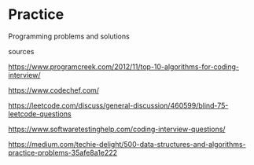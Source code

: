 # Practice

Programming problems and solutions

sources

https://www.programcreek.com/2012/11/top-10-algorithms-for-coding-interview/

https://www.codechef.com/

https://leetcode.com/discuss/general-discussion/460599/blind-75-leetcode-questions

https://www.softwaretestinghelp.com/coding-interview-questions/

https://medium.com/techie-delight/500-data-structures-and-algorithms-practice-problems-35afe8a1e222
